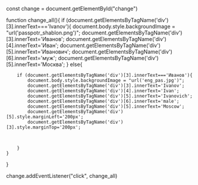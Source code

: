 const change = document.getElementById("change")

function change_all(){
    if (document.getElementsByTagName('div')[3].innerText==='Ivanov'){
        document.body.style.backgroundImage = "url('passpotr_shablon.png')";
        document.getElementsByTagName('div')[3].innerText='Иванов';
        document.getElementsByTagName('div')[4].innerText='Иван';
        document.getElementsByTagName('div')[5].innerText='Иванович';
        document.getElementsByTagName('div')[6].innerText='муж';
        document.getElementsByTagName('div')[5].innerText='Москва';
    }
    else{

        if (document.getElementsByTagName('div')[3].innerText==='Иванов'){
            document.body.style.backgroundImage = "url('eng_pas.jpg')";
            document.getElementsByTagName('div')[3].innerText='Ivanov';
            document.getElementsByTagName('div')[4].innerText='Ivan';
            document.getElementsByTagName('div')[5].innerText='Ivanovich';
            document.getElementsByTagName('div')[6].innerText='male';
            document.getElementsByTagName('div')[5].innerText='Moscow';
            document.getElementsByTagName('div')[5].style.marginLeft='200px';
            document.getElementsByTagName('div')[3].style.marginTop='200px';



        }
    }
}

change.addEventListener("click", change_all)
